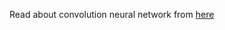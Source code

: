 Read about  convolution neural network from [here](https://www.coursera.org/learn/convolutional-neural-networks)
